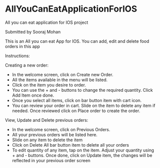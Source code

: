 # AllYouCanEatApplicationForIOS
 All you can eat application for IOS project

Submitted by Sooraj Mohan

This is an All you can eat App for IOS. You can add, edit and delete food orders in this app

Instructions:


Creating a new order:

- In the welcome screen, click on Create new Order. 
- All the items available in the menu will be listed.
- Click on the item you desire to order.
- You can use the + and - buttons to change the required quantity. Click Add Item once done.
- Once you select all items, click on bar button item with cart icon.
- You can review your order in cart. Slide on the item to delete any item if needed. Once reviewed click on Place order to create the order.

View, Update and Delete previous orders:

- In the welcome screen, click on Previous Orders.
- All your previous orders will be listed here.
- Slide on any item to delete the item
- Click on Delete All bar button item to delete all your orders
- To edit quantity of any item, tap on the item. Adjust your quantity using + and - buttons. Once done, click on Update item, the changes will be reflected in your previous order screen

